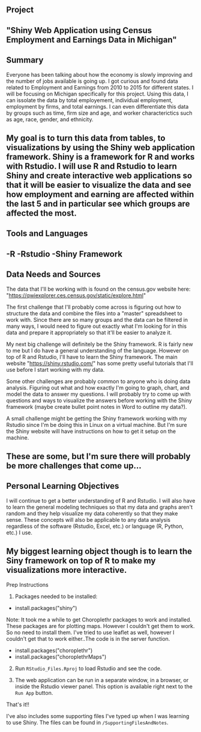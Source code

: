 Project
-------------------------------------------------------------------------------------------
"Shiny Web Application using Census Employment and Earnings Data in Michigan"
-------------------------------------------------------------------------------------------

Summary
-------------------------------------------------------------------------------------------
Everyone has been talking about how the economy is slowly improving and the number of jobs 
available is going up. I got curious and found data related to Employment and Earnings from
2010 to 2015 for different states. I will be focusing on Michigan specifically for this
project. Using this data, I can issolate the data by total employement, individual employment,
employment by firms, and total earnings. I can even differentiate this data by groups such as
time, firm size and age, and worker characterictics such as age, race, gender, and ethnicity.

My goal is to turn this data from tables, to visualizations by using the Shiny web application
framework. Shiny is a framework for R and works with Rstudio. I will use R and Rstudio to
learn Shiny and create interactive web applications so that it will be easier to visualize
the data and see how employment and earning are affected within the last 5 and in particular
see which groups are affected the most.
-------------------------------------------------------------------------------------------

Tools and Languages
-------------------------------------------------------------------------------------------
 -R
 -Rstudio
 -Shiny Framework
-------------------------------------------------------------------------------------------

Data Needs and Sources
-------------------------------------------------------------------------------------------
The data that I'll be working with is found on the census.gov website here:
"https://qwiexplorer.ces.census.gov/static/explore.html"

The first challenge that I'll probably come across is figuring out how to structure the data
and combine the files into a "master" spreadsheet to work with. Since there are so many groups
and the data can be filtered in many ways, I would need to figure out exactly what I'm looking
for in this data and prepare it appropriately so that it'll be easier to analyze it.

My next big challenge will definitely be the Shiny framework. R is fairly new to me but I do
have a general understanding of the language. However on top of R and Rstudio, I'll have to
learn the Shiny framework. The main website "https://shiny.rstudio.com/" has some pretty 
useful tutorials that I'll use before I start working with my data.

Some other challenges are probably common to anyone who is doing data analysis. Figuring out
what and how exactly I'm going to graph, chart, and model the data to answer my questions.
I will probably try to come up with questions and ways to visualize the answers before working
with the Shiny framework (maybe create bullet point notes in Word to outline my data?).

A small challenge might be getting the Shiny framework working with my Rstudio since I'm be
doing this in Linux on a virtual machine. But I'm sure the Shiny website will have
instructions on how to get it setup on the machine.

These are some, but I'm sure there will probably be more challenges that come up...
-------------------------------------------------------------------------------------------


Personal Learning Objectives
-------------------------------------------------------------------------------------------
I will continue to get a better understanding of R and Rstudio. I will also have to learn the
general modeling techniques so that my data and graphs aren't random and they help visualize
my data coherently so that they make sense. These concepts will also be applicable to any
data analysis regardless of the software (Rstudio, Excel, etc.) or language (R, Python, etc.)
I use.

My biggest learning object though is to learn the Siny framework on top of R to make my
visualizations more interactive.
-------------------------------------------------------------------------------------------


Prep Instructions

1) Packages needed to be installed:

* install.packages("shiny")

Note: It took me a while to get Choroplethr packages to work and installed. These packages are for plotting maps. However I couldn't get them to work. So no need to install them. I've tried to use leaflet as well, however I couldn't get that to work either..The code is in the server function.

* install.packages("choroplethr")
* install.packages("choroplethrMaps")

2) Run `RStudio_Files.Rproj` to load Rstudio and see the code.

3) The web application can be run in a separate window, in a browser, or inside the Rstudio viewer panel. This option is available right next to the `Run App` button.



That's it!!

I've also includes some supporting files I've typed up when I was learning to use Shiny. The files can be found in `/SupportingFilesAndNotes`.
